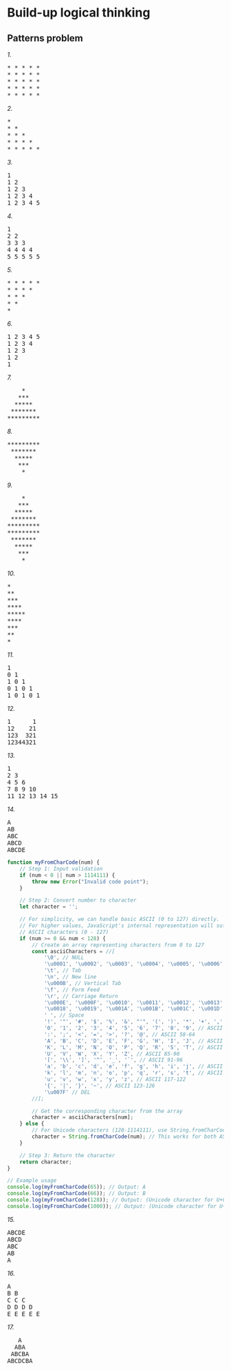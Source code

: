 # Build-up logical thinking

## Patterns problem

_1._

<pre>
* * * * *
* * * * *
* * * * *
* * * * *
* * * * *
</pre>

_2._

<pre>
* 
* * 
* * *
* * * *
* * * * *
</pre>

_3._

<pre>
1
1 2 
1 2 3
1 2 3 4
1 2 3 4 5
</pre>

_4._

<pre>
1
2 2 
3 3 3
4 4 4 4
5 5 5 5 5
</pre>

_5._

<pre>
* * * * *
* * * * 
* * * 
* * 
*
</pre>

_6._

<pre>
1 2 3 4 5 
1 2 3 4
1 2 3
1 2 
1
</pre>

_7._

<pre>
    *
   ***
  *****
 *******
*********
</pre>

_8._

<pre>
*********
 *******
  *****
   ***
    *
</pre>

_9._

<pre>
    *
   ***
  *****
 *******
*********
*********
 *******
  *****
   ***
    *
</pre>

_10._

<pre>
*
**
***
****
*****
****
***
**
*
</pre>

_11._

<pre>
1
0 1
1 0 1
0 1 0 1
1 0 1 0 1
</pre>

_12._

<pre>
1      1
12    21
123  321
12344321
</pre>

_13._

<pre>
1 
2 3
4 5 6 
7 8 9 10
11 12 13 14 15
</pre>

_14._

<pre>
A
AB
ABC
ABCD
ABCDE
</pre>

```js
function myFromCharCode(num) {
    // Step 1: Input validation
    if (num < 0 || num > 1114111) {
        throw new Error("Invalid code point");
    }

    // Step 2: Convert number to character
    let character = '';

    // For simplicity, we can handle basic ASCII (0 to 127) directly.
    // For higher values, JavaScript's internal representation will suffice.
    // ASCII characters (0 - 127)
    if (num >= 0 && num < 128) {
        // Create an array representing characters from 0 to 127
        const asciiCharacters = //[
            '\0', // NULL
            '\u0001', '\u0002', '\u0003', '\u0004', '\u0005', '\u0006', '\u0007', '\u0008', // Control characters
            '\t', // Tab
            '\n', // New line
            '\u000B', // Vertical Tab
            '\f', // Form Feed
            '\r', // Carriage Return
            '\u000E', '\u000F', '\u0010', '\u0011', '\u0012', '\u0013', '\u0014', '\u0015', '\u0016', '\u0017', // Control characters
            '\u0018', '\u0019', '\u001A', '\u001B', '\u001C', '\u001D', '\u001E', '\u001F', // Control characters
            ' ', // Space
            '!', '"', '#', '$', '%', '&', "'", '(', ')', '*', '+', ',', '-', '.', '/', // ASCII 33-47
            '0', '1', '2', '3', '4', '5', '6', '7', '8', '9', // ASCII 48-57
            ':', ';', '<', '=', '>', '?', '@', // ASCII 58-64
            'A', 'B', 'C', 'D', 'E', 'F', 'G', 'H', 'I', 'J', // ASCII 65-74
            'K', 'L', 'M', 'N', 'O', 'P', 'Q', 'R', 'S', 'T', // ASCII 75-84
            'U', 'V', 'W', 'X', 'Y', 'Z', // ASCII 85-90
            '[', '\\', ']', '^', '_', '`', // ASCII 91-96
            'a', 'b', 'c', 'd', 'e', 'f', 'g', 'h', 'i', 'j', // ASCII 97-106
            'k', 'l', 'm', 'n', 'o', 'p', 'q', 'r', 's', 't', // ASCII 107-116
            'u', 'v', 'w', 'x', 'y', 'z', // ASCII 117-122
            '{', '|', '}', '~', // ASCII 123-126
            '\u007F' // DEL
        //];

        // Get the corresponding character from the array
        character = asciiCharacters[num];
    } else {
        // For Unicode characters (128-1114111), use String.fromCharCode
        character = String.fromCharCode(num); // This works for both ASCII and Unicode
    }

    // Step 3: Return the character
    return character;
}

// Example usage
console.log(myFromCharCode(65)); // Output: A
console.log(myFromCharCode(66)); // Output: B
console.log(myFromCharCode(128)); // Output: (Unicode character for U+0080)
console.log(myFromCharCode(1000)); // Output: (Unicode character for U+03E8)

```

_15._

<pre>
ABCDE
ABCD
ABC
AB
A
</pre>

_16._

<pre>
A
B B
C C C
D D D D
E E E E E
</pre>

_17._

<pre>
   A
  ABA
 ABCBA
ABCDCBA
</pre>
